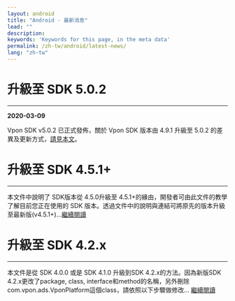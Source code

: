 ```yaml
---
layout: android
title: "Android - 最新消息"
lead: ""
description:
keywords: 'Keywords for this page, in the meta data'
permalink: /zh-tw/android/latest-news/
lang: "zh-tw"
---
```


# 升級至 SDK 5.0.2
---
**2020-03-09**

Vpon SDK v5.0.2 已正式發佈，關於 Vpon SDK 版本由 4.9.1 升級至 5.0.2 的差異及更新方式，[請見本文][3]。


# 升級至 SDK 4.5.1+
---

本文件中說明了 SDK版本從 4.5.0升級至 4.5.1+的緣由，開發者可由此文件的教學了解目前您正在使用的 SDK 版本。透過文件中的說明與連結可將原先的版本升級至最新版(v4.5.1+)...[繼續閱讀][2]


# 升級至 SDK 4.2.x
---

本文件是從 SDK 4.0.0 或是 SDK 4.1.0 升級到SDK 4.2.x的方法。因為新版SDK 4.2.x更改了package, class, interface和method的名稱，另外刪除 com.vpon.ads.VponPlatform這個class，請依照以下步驟做修改... [繼續閱讀][1]


[1]: update-to-SDK4_2_x
[2]: update-to-SDK4_5_1+
[3]: update-to-SDK5_0_2
